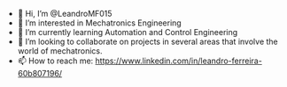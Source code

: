 - 👋 Hi, I’m @LeandroMF015
- 👀 I’m interested in Mechatronics Engineering
- 🌱 I’m currently learning Automation and Control Engineering
- 💞️ I’m looking to collaborate on projects in several areas that involve the world of mechatronics.
- 📫 How to reach me: https://www.linkedin.com/in/leandro-ferreira-60b807196/ 


